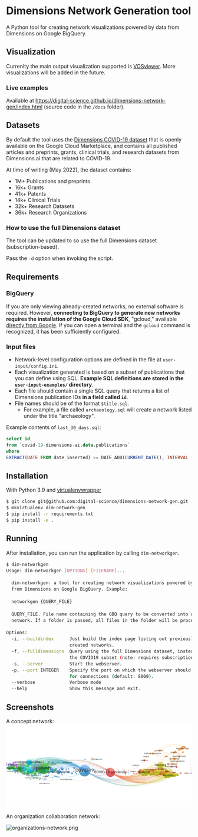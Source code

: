 # Dimensions Network Generation tool

A Python tool for creating network visualizations powered by data from Dimensions on Google BigQuery. 


## Visualization

Currenlty the main output visualization supported is [VOSviewer](https://www.vosviewer.com/). More visualizations will be added in the future.

### Live examples

Available at https://digital-science.github.io/dimensions-network-gen/index.html (source code in the `/docs` folder).

## Datasets

By default the tool uses the [Dimensions COVID-19 dataset](https://console.cloud.google.com/marketplace/product/digitalscience-public/covid-19-dataset-dimensions) that is openly available on the Google Cloud Marketplace, and contains all published articles and preprints, grants, clinical trials, and research datasets from Dimensions.ai that are related to COVID-19.

At time of writing (May 2022), the dataset contains:

* 1M+  Publications and preprints
* 16k+ Grants
* 41k+ Patents
* 14k+ Clinical Trials
* 32k+ Research Datasets
* 36k+ Research Organizations


### How to use the full Dimensions dataset

The tool can be updated to so use the full Dimensions dataset (subscription-based). 

Pass the `-d` option when invoking the script. 


## Requirements

### BigQuery 

If you are only viewing already-created networks, no external software is required. However, **connecting to BigQuery to generate new networks requires the installation of the Google Cloud SDK**, "gcloud," available [directly from Google](https://cloud.google.com/sdk/docs/install). If you can open a terminal and the `gcloud` command is recognized, it has been sufficiently configured.

### Input files

* Network-level configuration options are defined in the file at `user-input/config.ini`.
* Each visualization generated is based on a subset of publications that you can define using SQL. **Example SQL definitions are stored in the `user-input-examples/` directory**.
* Each file should contain a single SQL query that returns a list of Dimensions publication IDs **in a field called `id`**.
* File names should be of the format `$title.sql`.
  * For example, a file called `archaeology.sql` will create a network listed under the title "archaeology".

Example contents of `last_30_days.sql`:

```sql
select id
from `covid-19-dimensions-ai.data.publications`
where 
EXTRACT(DATE FROM date_inserted) >= DATE_ADD(CURRENT_DATE(), INTERVAL -30 DAY)
```


## Installation

With Python 3.9 and [virtualenvwrapper](https://virtualenvwrapper.readthedocs.io/en/latest/index.html)

```bash
$ git clone git@github.com:digital-science/dimensions-network-gen.git
$ mkvirtualenv dim-network-gen
$ pip install -r requirements.txt
$ pip install -e .
```


## Running

After installation, you can run the application by calling `dim-networkgen`.

```bash
$ dim-networkgen
Usage: dim-networkgen [OPTIONS] [FILENAME]...

  dim-networkgen: a tool for creating network visualizations powered by data
  from Dimensions on Google BigQuery. Example:

  networkgen {QUERY_FILE}

  QUERY_FILE. File name containing the GBQ query to be converted into a
  network. If a folder is passed, all files in the folder will be processed.

Options:
  -i, --buildindex      Just build the index page listing out previously
                        created networks.
  -f, --fulldimensions  Query using the full Dimensions dataset, instead of
                        the COVID19 subset (note: requires subscription).
  -s, --server          Start the webserver.
  -p, --port INTEGER    Specify the port on which the webserver should listen
                        for connections (default: 8009).
  --verbose             Verbose mode
  --help                Show this message and exit.
```


## Screenshots

A concept network:
![concepts-network](/screenshots/concepts-network.png)

An organization collaboration network:

![organizations-network.png](/screenshots/organizations-network.png)

